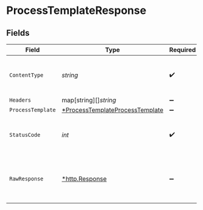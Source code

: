 # ProcessTemplateResponse


## Fields

| Field                                                                                        | Type                                                                                         | Required                                                                                     | Description                                                                                  |
| -------------------------------------------------------------------------------------------- | -------------------------------------------------------------------------------------------- | -------------------------------------------------------------------------------------------- | -------------------------------------------------------------------------------------------- |
| `ContentType`                                                                                | *string*                                                                                     | :heavy_check_mark:                                                                           | HTTP response content type for this operation                                                |
| `Headers`                                                                                    | map[string][]*string*                                                                        | :heavy_minus_sign:                                                                           | N/A                                                                                          |
| `ProcessTemplate`                                                                            | [*ProcessTemplateProcessTemplate](../../models/operations/processtemplateprocesstemplate.md) | :heavy_minus_sign:                                                                           | OK                                                                                           |
| `StatusCode`                                                                                 | *int*                                                                                        | :heavy_check_mark:                                                                           | HTTP response status code for this operation                                                 |
| `RawResponse`                                                                                | [*http.Response](https://pkg.go.dev/net/http#Response)                                       | :heavy_minus_sign:                                                                           | Raw HTTP response; suitable for custom response parsing                                      |